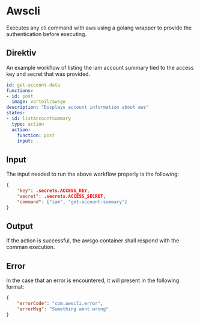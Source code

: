 # Awscli

Executes any cli command with aws using a golang wrapper to provide the authentication before executing.

## Direktiv

An example workflow of listing the iam account summary tied to the access key and secret that was provided.

```yaml
id: get-account-data
functions:
- id: post
  image: vorteil/awsgo
description: "Displays account information about aws"
states:
- id: listAccountSummary
  type: action
  action:
    function: post
    input: .
```

## Input

The input needed to run the above workflow properly is the following:

```json
{
    "key": .secrets.ACCESS_KEY,
    "secret": .secrets.ACCESS_SECRET,
    "command": ["iam", "get-account-summary"]
}
```

## Output

If the action is successful, the awsgo container shall respond with the comman execution.

## Error

In the case that an error is encountered, it will present in the following format:

```json
{
    "errorCode": "com.awscli.error",
    "errorMsg": "Something went wrong"
}
```